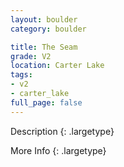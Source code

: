 ```yaml
---
layout: boulder
category: boulder

title: The Seam
grade: V2
location: Carter Lake
tags:
- v2
- carter_lake
full_page: false
---
```



Description
{: .largetype}


More Info
{: .largetype}


